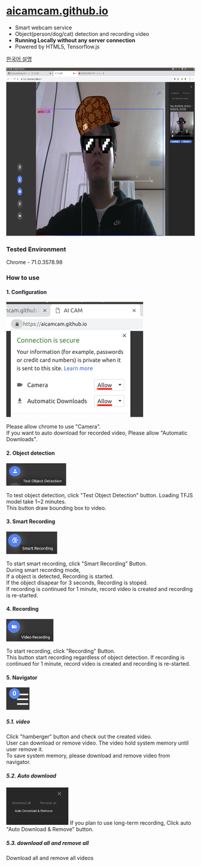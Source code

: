 # [aicamcam.github.io](https://aicamcam.github.io)  
 - Smart webcam service
 - Object(person/dog/cat) detection and recording video
 - **Running Locally without any server connection** 
 - Powered by HTML5, Tensorflow.js  
 
[한국어 설명](pages/README_han.md)

<img src="pages/images/aicamcam_capture.png" width="800" height="450" />


### Tested Environment
Chrome - 71.0.3578.98
 
### How to use
#### 1. Configuration
<img src="pages/images/setting.png" width="366" height="308" />

Please allow chrome to use "Camera".  
If you want to auto download for recorded video, Please allow "Automatic Downloads".   

#### 2. Object detection  
<img src="pages/images/side_button_od.png" width="160" height="60" />

To test object detection, click "Test Object Detection" button. 
Loading TFJS model take 1~2 minutes.  
This button draw bounding box to video. 

#### 3. Smart Recording  
<img src="pages/images/side_button_smart_recording.png" height="60" />

To start smart recording, click "Smart Recording" Button.  
During smart recording mode,   
If a object is detected, Recording is started.  
If the object disapear for 3 seconds, Recording is stoped.   
If recording is continued for 1 minute, record video is created and recording is re-started.  

#### 4. Recording 
<img src="pages/images/side_button_recording.png" height="60" />

To start recording, click "Recording" Button.  
This button start recording regardless of object detection. 
If recording is continued for 1 minute, record video is created and recording is re-started.  

#### 5. Navigator
<img src="pages/images/hamburger_button.png" height="60" />

##### 5.1. video
Click "hamberger" button and check out the created video.   
User can download or remove video. 
The video hold system memory until user remove it.   
To save system memory, please download and remove video from navigator.   

##### 5.2. Auto download
<img src="pages/images/auto_download.png" height="100" />
If you plan to use long-term recording, Click auto "Auto Download & Remove" button.  

##### 5.3. download all and remove all 
Download all and remove all videos
